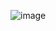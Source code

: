 ![image](https://github.com/ipravinsingh/Offer-card/assets/115940781/70003d1b-a2f7-467f-928d-d81041eb24b1)
